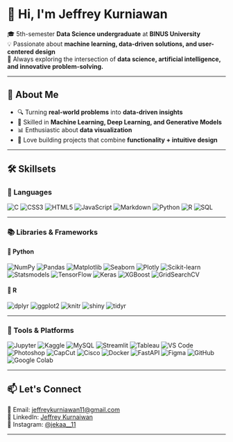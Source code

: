 # 👋 Hi, I'm Jeffrey Kurniawan  

🎓 5th-semester **Data Science undergraduate** at **BINUS University**  
💡 Passionate about **machine learning, data-driven solutions, and user-centered design**  
🚀 Always exploring the intersection of **data science, artificial intelligence, and innovative problem-solving.**  

---

## 🧠 About Me  
- 🔍 Turning **real-world problems** into **data-driven insights**  
- 🤖 Skilled in **Machine Learning, Deep Learning, and Generative Models**  
- 📊 Enthusiastic about **data visualization**  
- 🎨 Love building projects that combine **functionality + intuitive design**  

---

## 🛠 Skillsets 

### 🚀 Languages  
![C](https://img.shields.io/badge/C-00599C?style=for-the-badge&logo=c&logoColor=white)  ![CSS3](https://img.shields.io/badge/CSS3-1572B6?style=for-the-badge&logo=css3&logoColor=white)  ![HTML5](https://img.shields.io/badge/HTML5-E34F26?style=for-the-badge&logo=html5&logoColor=white)  ![JavaScript](https://img.shields.io/badge/JavaScript-F7DF1E?style=for-the-badge&logo=javascript&logoColor=black)  ![Markdown](https://img.shields.io/badge/Markdown-000000?style=for-the-badge&logo=markdown&logoColor=white)  ![Python](https://img.shields.io/badge/Python-3776AB?style=for-the-badge&logo=python&logoColor=white)  ![R](https://img.shields.io/badge/R-276DC3?style=for-the-badge&logo=r&logoColor=white)  ![SQL](https://img.shields.io/badge/SQL-003B57?style=for-the-badge&logo=postgresql&logoColor=white)  

---

### 📚 Libraries & Frameworks  

#### 🔹 Python  
![NumPy](https://img.shields.io/badge/NumPy-013243?style=for-the-badge&logo=numpy&logoColor=white)  ![Pandas](https://img.shields.io/badge/Pandas-150458?style=for-the-badge&logo=pandas&logoColor=white)  ![Matplotlib](https://img.shields.io/badge/Matplotlib-005C5C?style=for-the-badge&logo=plotly&logoColor=white)  ![Seaborn](https://img.shields.io/badge/Seaborn-268BD2?style=for-the-badge&logo=python&logoColor=white)  ![Plotly](https://img.shields.io/badge/Plotly-3F4F75?style=for-the-badge&logo=plotly&logoColor=white)  ![Scikit-learn](https://img.shields.io/badge/Scikit--learn-F7931E?style=for-the-badge&logo=scikit-learn&logoColor=white)  ![Statsmodels](https://img.shields.io/badge/Statsmodels-FF6600?style=for-the-badge&logo=python&logoColor=white)  ![TensorFlow](https://img.shields.io/badge/TensorFlow-FF6F00?style=for-the-badge&logo=tensorflow&logoColor=white)  ![Keras](https://img.shields.io/badge/Keras-D00000?style=for-the-badge&logo=keras&logoColor=white)  ![XGBoost](https://img.shields.io/badge/XGBoost-FF6600?style=for-the-badge&logo=xgboost&logoColor=white)  ![GridSearchCV](https://img.shields.io/badge/GridSearchCV-2E7D32?style=for-the-badge&logo=scikit-learn&logoColor=white)  

#### 🔹 R  
![dplyr](https://img.shields.io/badge/dplyr-276DC3?style=for-the-badge&logo=r&logoColor=white)  ![ggplot2](https://img.shields.io/badge/ggplot2-F8766D?style=for-the-badge&logo=r&logoColor=white)  ![knitr](https://img.shields.io/badge/knitr-1E90FF?style=for-the-badge&logo=r&logoColor=white)  ![shiny](https://img.shields.io/badge/Shiny-16A085?style=for-the-badge&logo=r&logoColor=white)  ![tidyr](https://img.shields.io/badge/tidyr-FFD700?style=for-the-badge&logo=r&logoColor=white)  

---

### 🧰 Tools & Platforms  
![Jupyter](https://img.shields.io/badge/Jupyter-F37626?style=for-the-badge&logo=jupyter&logoColor=white)  ![Kaggle](https://img.shields.io/badge/Kaggle-20BEFF?style=for-the-badge&logo=kaggle&logoColor=white)  ![MySQL](https://img.shields.io/badge/MySQL-4479A1?style=for-the-badge&logo=mysql&logoColor=white)  ![Streamlit](https://img.shields.io/badge/Streamlit-FF4B4B?style=for-the-badge&logo=streamlit&logoColor=white)  ![Tableau](https://img.shields.io/badge/Tableau-E97627?style=for-the-badge&logo=tableau&logoColor=white)  ![VS Code](https://img.shields.io/badge/VS%20Code-0078D4?style=for-the-badge&logo=visualstudiocode&logoColor=white)  ![Photoshop](https://img.shields.io/badge/Adobe%20Photoshop-31A8FF?style=for-the-badge&logo=adobephotoshop&logoColor=white)  ![CapCut](https://img.shields.io/badge/CapCut-000000?style=for-the-badge&logo=capcut&logoColor=white) ![Cisco](https://img.shields.io/badge/Cisco%20Packet%20Tracer-1BA0D7?style=for-the-badge&logo=cisco&logoColor=white)  ![Docker](https://img.shields.io/badge/Docker-2496ED?style=for-the-badge&logo=docker&logoColor=white)  ![FastAPI](https://img.shields.io/badge/FastAPI-009688?style=for-the-badge&logo=fastapi&logoColor=white)  ![Figma](https://img.shields.io/badge/Figma-F24E1E?style=for-the-badge&logo=figma&logoColor=white)  ![GitHub](https://img.shields.io/badge/GitHub-181717?style=for-the-badge&logo=github&logoColor=white)  ![Google Colab](https://img.shields.io/badge/Google%20Colab-F9AB00?style=for-the-badge&logo=googlecolab&logoColor=white)

---

## 📫 Let's Connect  
📧 Email: jeffreykurniawan11@gmail.com  
💼 LinkedIn: [Jeffrey Kurnaiwan](https://www.linkedin.com/in/jeffrey-kurniawan-bb60b4290/)  
📸 Instagram: [@jekaa__11](https://www.instagram.com/jekaa__11/)

---
